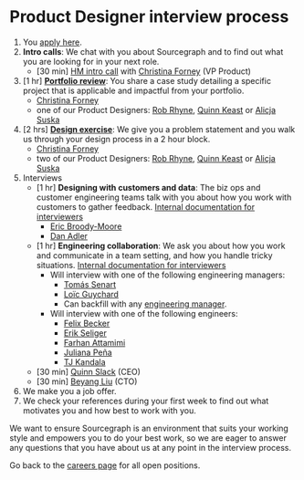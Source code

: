 # Product Designer interview process

1. You [apply here](https://jobs.lever.co/sourcegraph/fa7d3807-ae4c-4a35-9401-56dad0958227/apply).
1. **Intro calls**: We chat with you about Sourcegraph and to find out what you are looking for in your next role.
   - [30 min] [HM intro call](./interviews/hm_intro_call.md) with [Christina Forney](../../../company/team/index.md#christina-forney-she-her) (VP Product)
1. [1 hr] **[Portfolio review](./interviews/pd_portfolio_review.md)**: You share a case study detailing a specific project that is applicable and impactful from your portfolio.
   - [Christina Forney](../../../company/team/index.md#christina-forney-she-her)
   - one of our Product Designers: [Rob Rhyne](../../../company/team/index.md#rob-rhyne), [Quinn Keast](../../../company/team/index.md#quinn-keast-he-him) or [Alicja Suska](../../../company/team/index.md#alicja-suska-she-her)
1. [2 hrs] **[Design exercise](./interviews/pd_design_exercise.md)**: We give you a problem statement and you walk us through your design process in a 2 hour block.
   - [Christina Forney](../../../company/team/index.md#christina-forney-she-her)
   - two of our Product Designers: [Rob Rhyne](../../../company/team/index.md#rob-rhyne), [Quinn Keast](../../../company/team/index.md#quinn-keast-he-him) or [Alicja Suska](../../../company/team/index.md#alicja-suska-she-her)
1. Interviews
   - [1 hr] **Designing with customers and data**: The biz ops and customer engineering teams talk with you about how you work with customers to gather feedback. [Internal documentation for interviewers](https://github.com/sourcegraph/interviews/blob/master/product/product-designer/customers-and-data.md)
     - [Eric Broody-Moore](../../../company/team/index.md#eric-brody-moore)
     - [Dan Adler](../../../company/team/index.md#dan-adler-he-him)
   - [1 hr] **Engineering collaboration**: We ask you about how you work and communicate in a team setting, and how you handle tricky situations. [Internal documentation for interviewers](https://github.com/sourcegraph/interviews/blob/master/product/product-designer/engineering-collaboration.md)
     - Will interview with one of the following engineering managers:
       - [Tomás Senart](../../../company/team/index.md#tomás-senart)
       - [Loïc Guychard](../../../company/team/index.md#loïc-guychard)
       - Can backfill with any [engineering manager](../../engineering/leadership/index.md#members).
     - Will interview with one of the following engineers:
       - [Felix Becker](../../../company/team/index.md#felix-becker)
       - [Erik Seliger](../../../company/team/index.md#erik-seliger)
       - [Farhan Attamimi](../../../company/team/index.md#farhan-attamimi)
       - [Juliana Peña](../../../company/team/index.md#juliana-peña-she-her)
       - [TJ Kandala](../../../company/team/index.md#tharuntej-kandala-he-him)
   - [30 min] [Quinn Slack](../../../company/team/index.md#quinn-slack) (CEO)
   - [30 min] [Beyang Liu](../../../company/team/index.md#beyang-liu) (CTO)
1. We make you a job offer.
1. We check your references during your first week to find out what motivates you and how best to work with you.

We want to ensure Sourcegraph is an environment that suits your working style and empowers you to do your best work, so we are eager to answer any questions that you have about us at any point in the interview process.

Go back to the [careers page](../../../company/careers.md) for all open positions.

